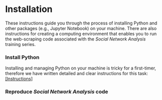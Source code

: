 # Installation

These instructions guide you through the process of installing Python and other packages (e.g., Jupyter Notebook) on your machine. There are also instructions for creating a computing environment that enables you to run the web-scraping code associated with the *Social Network Analysis* training series.

### Install Python

Installing and managing Python on your machine is tricky for a first-timer, therefore we have written detailed and clear instructions for this task: <a href="https://github.com/UKDataServiceOpen/new-forms-of-data/blob/master/installation.md" target=_blank>[Instructions]</a>

### Reproduce *Social Network Analysis* code